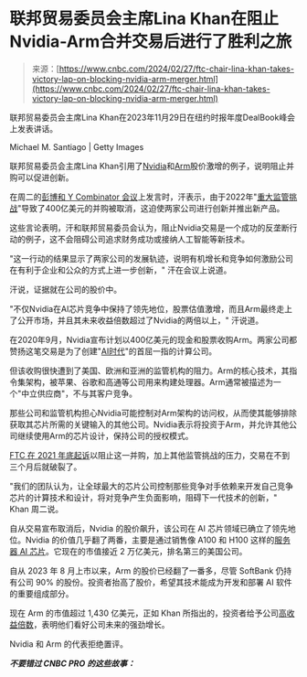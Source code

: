 <!--yml

类别：未分类

日期：2024-05-29 13:24:51

-->

# 联邦贸易委员会主席Lina Khan在阻止Nvidia-Arm合并交易后进行了胜利之旅

> 来源：[https://www.cnbc.com/2024/02/27/ftc-chair-lina-khan-takes-victory-lap-on-blocking-nvidia-arm-merger.html](https://www.cnbc.com/2024/02/27/ftc-chair-lina-khan-takes-victory-lap-on-blocking-nvidia-arm-merger.html)

联邦贸易委员会主席Lina Khan在2023年11月29日在纽约时报年度DealBook峰会上发表讲话。

Michael M. Santiago | Getty Images

联邦贸易委员会主席Lina Khan引用了[Nvidia](/quotes/NVDA/)和[Arm](/quotes/ARM/)股价激增的例子，说明阻止并购可以促进创新。

在周二的[彭博和 Y Combinator 会议](https://www.youtube.com/watch?v=DuykIQ15Lag)上发言时，汗表示，由于2022年"[重大监管挑战](https://www.cnbc.com/2022/02/08/softbank-plans-to-take-arm-public-after-nvidia-takeover-deal-collapses.html)"导致了400亿美元的并购被取消，这迫使两家公司进行创新并推出新产品。

这些言论表明，汗和联邦贸易委员会认为，阻止Nvidia交易是一个成功的反垄断行动的例子，这不会阻碍公司追求财务成功或接纳人工智能等新技术。

"这一行动的结果显示了两家公司的发展轨迹，说明有机增长和竞争如何激励公司在有利于企业和公众的方式上进一步创新，" 汗在会议上说道。

汗说，证据就在公司的股价中。

"不仅Nvidia在AI芯片竞争中保持了领先地位，股票估值激增，而且Arm最终走上了公开市场，并且其未来收益倍数超过了Nvidia的两倍以上，" 汗说道。

在2020年9月，Nvidia宣布计划以400亿美元的现金和股票收购Arm。两家公司都赞扬这笔交易是为了创建"[AI时代](https://nvidianews.nvidia.com/news/nvidia-to-acquire-arm-for-40-billion-creating-worlds-premier-computing-company-for-the-age-of-ai)"的首屈一指的计算公司。

但该收购很快遭到了美国、欧洲和亚洲的监管机构的阻力。Arm的核心技术，其指令集架构，被苹果、谷歌和高通等公司用来构建处理器。Arm通常被描述为一个"中立供应商"，不与其客户竞争。

那些公司和监管机构担心Nvidia可能控制对Arm架构的访问权，从而使其能够排除获取其芯片所需的关键输入的其他公司。Nvidia表示将投资于Arm，并允许其他公司继续使用Arm的芯片设计，保持公司的授权模式。

[FTC 在 2021 年底起诉](https://www.cnbc.com/2021/12/02/ftc-sues-to-block-nvidias-40-billion-acquisition-of-arm.html)以阻止这一并购，加上其他监管挑战的压力，交易在不到三个月后就破裂了。

"我们的团队认为，让全球最大的芯片公司控制那些竞争对手依赖来开发自己竞争芯片的计算技术和设计，将对竞争产生负面影响，阻碍下一代技术的创新，" Khan 周二说。

自从交易宣布取消后，Nvidia 的股价飙升，该公司在 AI 芯片领域已确立了领先地位。Nvidia 的价值几乎翻了两番，主要是通过销售像 A100 和 H100 这样的[服务器 AI 芯片](https://www.cnbc.com/2023/02/23/nvidias-a100-is-the-10000-chip-powering-the-race-for-ai-.html)。它现在的市值接近 2 万亿美元，排名第三的美国公司。

自从 2023 年 8 月上市以来，Arm 的股价已经翻了一番多，尽管 SoftBank 仍持有公司 90% 的股份。投资者抬高了股价，希望其技术能成为开发和部署 AI 软件的重要组成部分。

现在 Arm 的市值超过 1,430 亿美元，正如 Khan 所指出的，投资者给予公司[高收益倍数](https://www.cnbc.com/2024/02/08/arms-post-earnings-pop-leaves-stock-trading-at-premium-to-nvidia-amd.html)，表明他们看好公司未来的强劲增长。

Nvidia 和 Arm 的代表拒绝置评。

***不要错过 CNBC PRO 的这些故事：***
